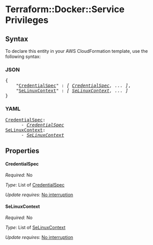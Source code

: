 # Terraform::Docker::Service Privileges

## Syntax

To declare this entity in your AWS CloudFormation template, use the following syntax:

### JSON

<pre>
{
    "<a href="#credentialspec" title="CredentialSpec">CredentialSpec</a>" : <i>[ <a href="privileges-credentialspec.md">CredentialSpec</a>, ... ]</i>,
    "<a href="#selinuxcontext" title="SeLinuxContext">SeLinuxContext</a>" : <i>[ <a href="privileges-selinuxcontext.md">SeLinuxContext</a>, ... ]</i>
}
</pre>

### YAML

<pre>
<a href="#credentialspec" title="CredentialSpec">CredentialSpec</a>: <i>
      - <a href="privileges-credentialspec.md">CredentialSpec</a></i>
<a href="#selinuxcontext" title="SeLinuxContext">SeLinuxContext</a>: <i>
      - <a href="privileges-selinuxcontext.md">SeLinuxContext</a></i>
</pre>

## Properties

#### CredentialSpec

_Required_: No

_Type_: List of <a href="privileges-credentialspec.md">CredentialSpec</a>

_Update requires_: [No interruption](https://docs.aws.amazon.com/AWSCloudFormation/latest/UserGuide/using-cfn-updating-stacks-update-behaviors.html#update-no-interrupt)

#### SeLinuxContext

_Required_: No

_Type_: List of <a href="privileges-selinuxcontext.md">SeLinuxContext</a>

_Update requires_: [No interruption](https://docs.aws.amazon.com/AWSCloudFormation/latest/UserGuide/using-cfn-updating-stacks-update-behaviors.html#update-no-interrupt)


